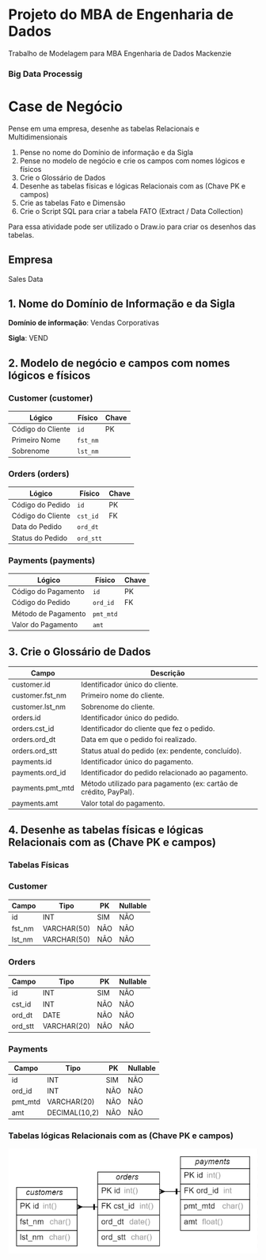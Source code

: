 # Projeto do MBA de Engenharia de Dados
Trabalho de Modelagem para MBA Engenharia de Dados Mackenzie
### Big Data Processig

# Case de Negócio

Pense em uma empresa, desenhe as tabelas Relacionais e Multidimensionais

1. Pense no nome do Domínio de informação e da Sigla
2. Pense no modelo de negócio e crie os campos com nomes lógicos e físicos
3. Crie o Glossário de Dados
4. Desenhe as tabelas físicas e lógicas Relacionais com as (Chave PK e campos)
5. Crie as tabelas Fato e Dimensão
6. Crie o Script SQL para criar a tabela FATO (Extract / Data Collection)

Para essa atividade pode ser utilizado o Draw.io para criar os desenhos das tabelas.

## Empresa
Sales Data

## 1. Nome do Domínio de Informação e da Sigla
**Domínio de informação**: Vendas Corporativas

**Sigla**: VEND

## 2. Modelo de negócio e campos com nomes lógicos e físicos

### Customer (customer)

| Lógico             | Físico    | Chave |
|--------------------|-----------|-------|
| Código do Cliente  | `id`      | PK    |
| Primeiro Nome      | `fst_nm`  |       |
| Sobrenome          | `lst_nm`  |       |

### Orders (orders)

| Lógico              | Físico     | Chave |
|---------------------|------------|-------|
| Código do Pedido    | `id`       | PK    |
| Código do Cliente   | `cst_id`   | FK    |
| Data do Pedido      | `ord_dt`   |       |
| Status do Pedido    | `ord_stt`  |       |

### Payments (payments)

| Lógico              | Físico     | Chave |
|---------------------|------------|-------|
| Código do Pagamento | `id`       | PK    |
| Código do Pedido    | `ord_id`   | FK    |
| Método de Pagamento | `pmt_mtd`  |       |
| Valor do Pagamento  | `amt`      |       |

## 3. Crie o Glossário de Dados

| Campo              | Descrição                                                          |
|--------------------|--------------------------------------------------------------------|
| customer.id        | Identificador único do cliente.                                    |  
| customer.fst_nm    | Primeiro nome do cliente.                                          |
| customer.lst_nm    | Sobrenome do cliente.                                              |
| orders.id          | Identificador único do pedido.                                     |
| orders.cst_id      | Identificador do cliente que fez o pedido.                         |
| orders.ord_dt      | Data em que o pedido foi realizado.                                |
| orders.ord_stt     | Status atual do pedido (ex: pendente, concluído).                  |
| payments.id        | Identificador único do pagamento.                                  |
| payments.ord_id    | Identificador do pedido relacionado ao pagamento.                  |
| payments.pmt_mtd   | Método utilizado para pagamento (ex: cartão de crédito, PayPal).   |
| payments.amt       | Valor total do pagamento.                                          |


## 4. Desenhe as tabelas físicas e lógicas Relacionais com as (Chave PK e campos)

### Tabelas Físicas

### Customer

| Campo       | Tipo        | PK  | Nullable |
|-------------|-------------|-----|----------|
| id          | INT         | SIM | NÃO      |
| fst_nm      | VARCHAR(50) | NÃO | NÃO      |
| lst_nm      | VARCHAR(50) | NÃO | NÃO      |

### Orders

| Campo       | Tipo        | PK  | Nullable |
|-------------|-------------|-----|----------|
| id          | INT         | SIM | NÃO      |
| cst_id      | INT         | NÃO | NÃO      |
| ord_dt      | DATE        | NÃO | NÃO      |
| ord_stt     | VARCHAR(20) | NÃO | NÃO      |

### Payments

| Campo          | Tipo          | PK  | Nullable |
|----------------|---------------|-----|----------|
| id             | INT           | SIM | NÃO      |
| ord_id         | INT           | NÃO | NÃO      |
| pmt_mtd        | VARCHAR(20)   | NÃO | NÃO      |
| amt            | DECIMAL(10,2) | NÃO | NÃO      |

### Tabelas lógicas Relacionais com as (Chave PK e campos)


![relational](./diagrams/relational.png)


